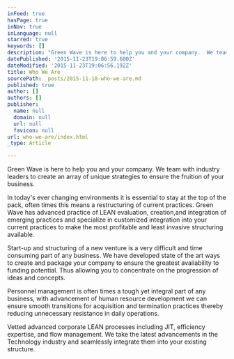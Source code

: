 ```yaml
---
inFeed: true
hasPage: true
inNav: true
inLanguage: null
starred: true
keywords: []
description: "Green Wave is here to help you and your company.  We team with industry leaders to create an array of unique strategies to ensure the fruition of your business.  In today's ever changing environments it is essential to stay at the top of the pack, often times this means a restructuring of current practices.  Green Wave has advanced practice of LEAN evaluation, creation,and integration of emerging practices and specialize in customized integration into your current practices to make the most profitable and least invasive structuring available.  Start-up and structuring of a new venture is a very difficult and time consuming part of any business.  We have developed state of the art ways to create and package your company to ensure the greatest availability to funding potential.  Thus allowing you to concentrate on the progression of ideas and concepts.  Personnel management is often times a tough yet integral part of any business, with advancement of human resource development we can ensure smooth transitions for acquisition and termination practices thereby reducing unnecessary resistance in daily operations.  Vetted advanced corporate LEAN processes including JIT, efficiency expertise, and flow management.  We take the latest advancements in the Technology industry and seamlessly integrate them into your existing structure."
datePublished: '2015-11-23T19:06:59.600Z'
dateModified: '2015-11-23T19:06:56.192Z'
title: Who We Are
sourcePath: _posts/2015-11-18-who-we-are.md
published: true
author: []
authors: []
publisher:
  name: null
  domain: null
  url: null
  favicon: null
url: who-we-are/index.html
_type: Article

---
```

Green Wave is here to help you and your company.  We team with industry leaders to create an array of unique strategies to ensure the fruition of your business.

In today's ever changing environments it is essential to stay at the top of the pack, often times this means a restructuring of current practices.  Green Wave has advanced practice of LEAN evaluation, creation,and integration of emerging practices and specialize in customized integration into your current practices to make the most profitable and least invasive structuring available.

Start-up and structuring of a new venture is a very difficult and time consuming part of any business.  We have developed state of the art ways to create and package your company to ensure the greatest availability to funding potential.  Thus allowing you to concentrate on the progression of ideas and concepts.

Personnel management is often times a tough yet integral part of any business, with advancement of human resource development we can ensure smooth transitions for acquisition and termination practices thereby reducing unnecessary resistance in daily operations.

Vetted advanced corporate LEAN processes including JIT, efficiency expertise, and flow management.  We take the latest advancements in the Technology industry and seamlessly integrate them into your existing structure.
